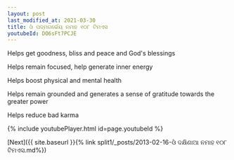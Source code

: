 ```yaml
---
layout: post
last_modified_at: 2021-03-30
title: ଓଁ ପଦ୍ମଗର୍ଭେୟ ନମାହ ୧୦୮ ଟିମଏସ
youtubeId: DO6sFt7PCJE
---
```

 
 
Helps get goodness, bliss and peace and God's blessings
 
Helps remain focused, help generate inner energy 
 
Helps boost physical and mental health 
 
Helps remain grounded and generates a sense of gratitude towards the greater power 
 
Helps reduce bad karma
 
 
 
 


{% include youtubePlayer.html id=page.youtubeId %}
 
[Next]({{ site.baseurl }}{% link  split1/_posts/2013-02-16-ଓଁ ଦକ୍ଷିଣାଆ ନମାହ ୧୦୮ ଟିମଏସ.md%})
 
